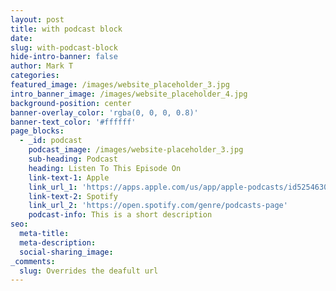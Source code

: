 ```yaml
---
layout: post
title: with podcast block
date:
slug: with-podcast-block
hide-intro-banner: false
author: Mark T
categories:
featured_image: /images/website_placeholder_3.jpg
intro_banner_image: /images/website_placeholder_4.jpg
background-position: center
banner-overlay_color: 'rgba(0, 0, 0, 0.8)'
banner-text_color: '#ffffff'
page_blocks:
  - _id: podcast
    podcast_image: /images/website-placeholder_3.jpg
    sub-heading: Podcast
    heading: Listen To This Episode On
    link-text-1: Apple
    link_url_1: 'https://apps.apple.com/us/app/apple-podcasts/id525463029'
    link-text-2: Spotify
    link_url_2: 'https://open.spotify.com/genre/podcasts-page'
    podcast-info: This is a short description
seo:
  meta-title:
  meta-description:
  social-sharing_image:
_comments:
  slug: Overrides the deafult url
---
```


